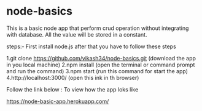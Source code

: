 # node-basics
This is a basic node app that perform crud operation without integrating with database.
All the value will be stored in a constant.

steps:-
First install node.js after that you have to follow these steps

1.git clone https://github.com/vikash34/node-basics.git   (download the app in you local machine)
2.npm install                                             (open the terminal or command prompt and run the command)
3.npm start                                               (run this command for start the app)
4.http://localhost:3000/                                  (open this ink in th browser)


Follow the link below : To view how the app loks like

https://node-basic-app.herokuapp.com/
